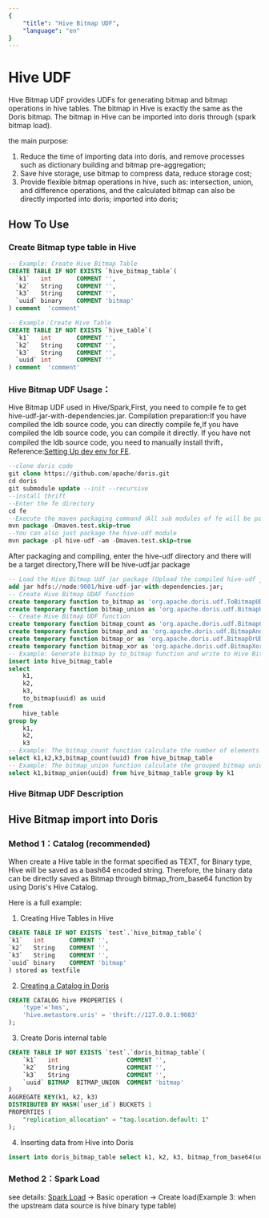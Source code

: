 ```yaml
---
{
    "title": "Hive Bitmap UDF",
    "language": "en"
}
---
```


<!-- 
Licensed to the Apache Software Foundation (ASF) under one
or more contributor license agreements.  See the NOTICE file
distributed with this work for additional information
regarding copyright ownership.  The ASF licenses this file
to you under the Apache License, Version 2.0 (the
"License"); you may not use this file except in compliance
with the License.  You may obtain a copy of the License at
  http://www.apache.org/licenses/LICENSE-2.0
Unless required by applicable law or agreed to in writing,
software distributed under the License is distributed on an
"AS IS" BASIS, WITHOUT WARRANTIES OR CONDITIONS OF ANY
KIND, either express or implied.  See the License for the
specific language governing permissions and limitations
under the License.
-->

# Hive UDF

 Hive Bitmap UDF provides UDFs for generating bitmap and bitmap operations in hive tables. The bitmap in Hive is exactly the same as the Doris bitmap. The bitmap in Hive can be imported into doris through (spark bitmap load).

 the main purpose:
  1. Reduce the time of importing data into doris, and remove processes such as dictionary building and bitmap pre-aggregation;
  2. Save hive storage, use bitmap to compress data, reduce storage cost;
  3. Provide flexible bitmap operations in hive, such as: intersection, union, and difference operations, and the calculated bitmap can also be directly imported into doris; imported into doris;

## How To Use

### Create Bitmap type table in Hive

```sql
-- Example: Create Hive Bitmap Table
CREATE TABLE IF NOT EXISTS `hive_bitmap_table`(
  `k1`   int       COMMENT '',
  `k2`   String    COMMENT '',
  `k3`   String    COMMENT '',
  `uuid` binary    COMMENT 'bitmap'
) comment  'comment'

-- Example：Create Hive Table
CREATE TABLE IF NOT EXISTS `hive_table`(
  `k1`   int       COMMENT '',
  `k2`   String    COMMENT '',
  `k3`   String    COMMENT '',
  `uuid` int       COMMENT ''
) comment  'comment'
```

### Hive Bitmap UDF Usage：

   Hive Bitmap UDF used in Hive/Spark,First, you need to compile fe to get hive-udf-jar-with-dependencies.jar.
   Compilation preparation:If you have compiled the ldb source code, you can directly compile fe,If you have compiled the ldb source code, you can compile it directly. If you have not compiled the ldb source code, you need to manually install thrift，
   Reference:[Setting Up dev env for FE](/community/developer-guide/fe-idea-dev.md).

```sql
--clone doris code
git clone https://github.com/apache/doris.git
cd doris
git submodule update --init --recursive
--install thrift
--Enter the fe directory
cd fe
--Execute the maven packaging command（All sub modules of fe will be packaged）
mvn package -Dmaven.test.skip=true
--You can also just package the hive-udf module
mvn package -pl hive-udf -am -Dmaven.test.skip=true
```
After packaging and compiling, enter the hive-udf directory and there will be a target directory,There will be hive-udf.jar package

```sql
-- Load the Hive Bitmap Udf jar package (Upload the compiled hive-udf jar package to HDFS)
add jar hdfs://node:9001/hive-udf-jar-with-dependencies.jar;
-- Create Hive Bitmap UDAF function
create temporary function to_bitmap as 'org.apache.doris.udf.ToBitmapUDAF' USING JAR 'hdfs://node:9001/hive-udf-jar-with-dependencies.jar';
create temporary function bitmap_union as 'org.apache.doris.udf.BitmapUnionUDAF' USING JAR 'hdfs://node:9001/hive-udf-jar-with-dependencies.jar';
-- Create Hive Bitmap UDF function
create temporary function bitmap_count as 'org.apache.doris.udf.BitmapCountUDF' USING JAR 'hdfs://node:9001/hive-udf-jar-with-dependencies.jar';
create temporary function bitmap_and as 'org.apache.doris.udf.BitmapAndUDF' USING JAR 'hdfs://node:9001/hive-udf-jar-with-dependencies.jar';
create temporary function bitmap_or as 'org.apache.doris.udf.BitmapOrUDF' USING JAR 'hdfs://node:9001/hive-udf-jar-with-dependencies.jar';
create temporary function bitmap_xor as 'org.apache.doris.udf.BitmapXorUDF' USING JAR 'hdfs://node:9001/hive-udf-jar-with-dependencies.jar';
-- Example: Generate bitmap by to_bitmap function and write to Hive Bitmap table
insert into hive_bitmap_table
select 
    k1,
    k2,
    k3,
    to_bitmap(uuid) as uuid
from 
    hive_table
group by 
    k1,
    k2,
    k3
-- Example: The bitmap_count function calculate the number of elements in the bitmap
select k1,k2,k3,bitmap_count(uuid) from hive_bitmap_table
-- Example: The bitmap_union function calculate the grouped bitmap union
select k1,bitmap_union(uuid) from hive_bitmap_table group by k1
```

###  Hive Bitmap UDF  Description

## Hive Bitmap import into Doris

<version since="2.0.2">

### Method 1：Catalog (recommended)

</version>

When create a Hive table in the format specified as TEXT, for Binary type, Hive will be saved as a bash64 encoded string. Therefore, the binary data can be directly saved as Bitmap through bitmap_from_base64 function by using  Doris's Hive Catalog.

Here is a full example:

1. Creating Hive Tables in Hive

```sql
CREATE TABLE IF NOT EXISTS `test`.`hive_bitmap_table`(
`k1`   int       COMMENT '',
`k2`   String    COMMENT '',
`k3`   String    COMMENT '',
`uuid` binary    COMMENT 'bitmap'
) stored as textfile 
```

2. [Creating a Catalog in Doris](../lakehouse/multi-catalog/hive)

```sql
CREATE CATALOG hive PROPERTIES (
    'type'='hms',
    'hive.metastore.uris' = 'thrift://127.0.0.1:9083'
);
```

3. Create Doris internal table

```sql
CREATE TABLE IF NOT EXISTS `test`.`doris_bitmap_table`(
    `k1`   int                   COMMENT '',
    `k2`   String                COMMENT '',
    `k3`   String                COMMENT '',
    `uuid` BITMAP  BITMAP_UNION  COMMENT 'bitmap'
)
AGGREGATE KEY(k1, k2, k3)
DISTRIBUTED BY HASH(`user_id`) BUCKETS 1
PROPERTIES (
    "replication_allocation" = "tag.location.default: 1"
);
```

4. Inserting data from Hive into Doris

```sql
insert into doris_bitmap_table select k1, k2, k3, bitmap_from_base64(uuid) from hive.test.hive_bitmap_table;
```

### Method 2：Spark Load

 see details: [Spark Load](../data-operate/import/import-way/spark-load-manual.md) -> Basic operation -> Create load(Example 3: when the upstream data source is hive binary type table)

